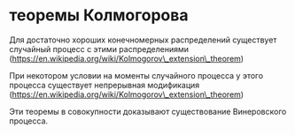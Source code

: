 # теоремы Колмогорова
Для достаточно хороших конечномерных распределений существует случайный процесс с этими распределениями (https://en.wikipedia.org/wiki/Kolmogorov\_extension\_theorem)

При некотором условии на моменты случайного процесса у этого процесса существует непрерывная модификация (https://en.wikipedia.org/wiki/Kolmogorov\_extension\_theorem)

Эти теоремы в совокупности доказывают существование Винеровского процесса.